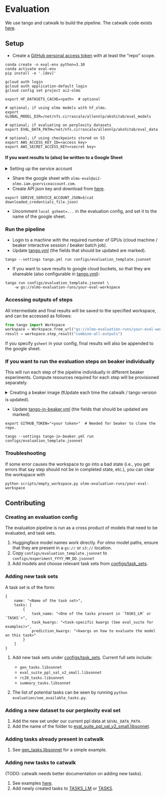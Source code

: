 
# Evaluation

We use tango and catwalk to build the pipeline.
The catwalk code exists [here](https://github.com/allenai/catwalk/tree/olmo-eval).


## Setup

* Create a [GitHub personal access token](https://github.com/settings/tokens/new) with at least the "repo" scope.

```commandline
conda create -n eval-env python=3.10
conda activate eval-env
pip install -e '.[dev]'
```

```commandline
gcloud auth login
gcloud auth application-default login
gcloud config set project ai2-olmo
```

```commandline
export HF_DATASETS_CACHE=<path>  # optional

# optional; if using olmo models with hf_olmo.
export GLOBAL_MODEL_DIR=/net/nfs.cirrascale/allennlp/akshitab/eval_models
 
# optional; if evaluating on perplexity datasets
export EVAL_DATA_PATH=/net/nfs.cirrascale/allennlp/akshitab/eval_data

# optional; if using checkpoints stored on S3
export AWS_ACCESS_KEY_ID=<access key>
export AWS_SECRET_ACCESS_KEY=<secret key>
```

#### If you want results to (also) be written to a Google Sheet

<details>
    <summary>Setting up the service account</summary>

#### ❗ NOTE: This is a one-time thing and has already been done for the ai2-olmo project.
* Authorization set up https://pygsheets.readthedocs.io/en/stable/authorization.html
</details>

* Share the google sheet with `olmo-eval@ai2-olmo.iam.gserviceaccount.com`.
* Create API json key and download from [here](https://console.cloud.google.com/iam-admin/serviceaccounts/details/116966732244811673427/keys?project=ai2-olmo).

```commandline
export GDRIVE_SERVICE_ACCOUNT_JSON=$(cat downloaded_credentials_file.json)
```

* Uncomment `local gsheet=...` in the evaluation config, and set it to the name of the google sheet.

### Run the pipeline

* Login to a machine with the required number of GPUs (cloud machine / beaker interactive session / beaker batch job).
* Update [tango.yml](tango.yml) (the fields that should be updated are marked).
```commandline
tango --settings tango.yml run configs/evaluation_template.jsonnet
```

* If you want to save results to google cloud buckets, so that they are shareable (also configurable in [tango.yml](tango.yml)):

```commandline
tango run configs/evaluation_template.jsonnet \
    -w gs://olmo-evaluation-runs/your-eval-workspace
```

### Accessing outputs of steps

All intermediate and final results will be saved to the specified workspace, and can be accessed as follows:

```python
from tango import Workspace
workspace = Workspace.from_url("gs://olmo-evaluation-runs/your-eval-workspace")
result = workspace.step_result("combine-all-outputs")
```

If you specify `gsheet` in your config, final results will also be appended to the google sheet.

### If you want to run the evaluation steps on beaker individually

This will run each step of the pipeline individually in different beaker experiments. Compute resources required for each step will be provisioned separately.


<details>
    <summary>Creating a beaker image (❗Update each time the catwalk / tango version is updated).</summary>

This is done so that each individual step does not need to install catwalk and tango, and other libraries, which can be slow.

[Reference](https://beaker-docs.apps.allenai.org/interactive/images.html#building-custom-images)

```commandline
beaker session create --gpus 1 --image beaker://ai2/cuda11.5-cudnn8-dev-ubuntu20.04 --bare --save-image
conda create -n eval-env python=3.10
conda activate eval-env
pip install -e '.[dev]'
exit
beaker image rename <image-id> llm_eval_image
```
</details>

* Update [tango-in-beaker.yml](tango-in-beaker.yml) (the fields that should be updated are marked).

```commandline
export GITHUB_TOKEN="<your token>"  # Needed for beaker to clone the repo.
```

```commandline
tango --settings tango-in-beaker.yml run configs/evaluation_template.jsonnet
```

### Troubleshooting

If some error causes the workspace to go into a bad state (i.e., you get errors that say step should not be in completed state, etc.), you can clear the workspace with

```commandline
python scripts/empty_workspace.py olmo-evaluation-runs/your-eval-workspace
```

## Contributing

### Creating an evaluation config

The evaluation pipeline is run as a cross product of models that need to be evaluated, and task sets.

1. Huggingface model names work directly. For olmo model paths, ensure that they are present in a `gs://` or `s3://` location.
2. Copy `configs/evaluation_template.jsonnet` to `configs/experiment_YYYY_MM_DD.jsonnet`
3. Add models and choose relevant task sets from [configs/task_sets](configs/task_sets).

### Adding new task sets

A task set is of the form:

```jsonnet
{
    name: "<Name of the task set>",
    tasks: [
        {
            task_name: "<One of the tasks present in `TASKS_LM` or `TASKS`>",
            task_kwargs: "<task-specific kwargs (See eval_suite for examples)>",
            prediction_kwargs: "<kwargs on how to evaluate the model on this task>"
        }
    ]
}
```

1. Add new task sets under [configs/task_sets](configs/task_sets). Current full sets include:
   * `gen_tasks.libsonnet`
   * `eval_suite_ppl_val_v2_small.libsonnet`
   * `rc20_tasks.libsonnet`
   * `summary_tasks.libsonnet`

2. The list of potential tasks can be seen by running `python evaluation/see_available_tasks.py`. 


### Adding a new dataset to our perplexity eval set

1. Add the new set under our current ppl data at `$EVAL_DATA_PATH`.
2. Add the name of the folder to [eval_suite_ppl_val_v2_small.libsonnet](configs/task_sets/eval_suite_ppl_val_v2_small.libsonnet).

### Adding tasks already present in catwalk

1. See [gen_tasks.libsonnet](configs/task_sets/gen_tasks.libsonnet) for a simple example.

### Adding new tasks to catwalk

(TODO: catwalk needs better documentation on adding new tasks).
1. See examples [here](https://github.com/allenai/catwalk/tree/olmo-eval/catwalk/tasks).
2. Add newly created tasks to [TASKS_LM](https://github.com/allenai/catwalk/blob/olmo-eval/catwalk/tasks/tasks_lm.py)
 or [TASKS](https://github.com/allenai/catwalk/blob/olmo-eval/catwalk/tasks/__init__.py).

